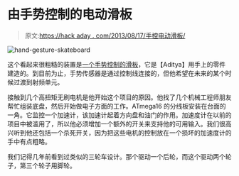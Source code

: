# 由手势控制的电动滑板

> 原文:[https://hack aday . com/2013/08/17/手控电动滑板/](https://hackaday.com/2013/08/17/motorized-skateboard-controlled-by-hand-gestures/)

![hand-gesture-skateboard](../Images/804ef10111503b64e3ba5574e563315b.png)

这个看起来很粗糙的装置是[一个手势控制的滑板](http://skinnysatan.wordpress.com/2013/08/10/motorized-skateboard-operated-by-hand-gestures/)，它是【Aditya】用手上的零件建造的。到目前为止，手势传感器是通过控制线连接的，但他希望在未来的某个时候过渡到射频单元。

接触到几个高扭矩无刷电机是他开始这个项目的原因。他找了几个机械工程师朋友帮忙组装底盘，然后开始做电子方面的工作。ATmega16 的分线板安装在台面的一角。它监控一个加速计，该加速计起着方向盘和油门的作用。加速度计在以前的项目中被滥用了，所以他必须增加一个额外的开关来支持他的可用输入。我们很高兴听到他还包括一个杀死开关，因为把这些电机的控制放在一个损坏的加速度计的手中有点粗略。

我们记得几年前看到过类似的三轮车设计。那个驱动一个后轮，而这个驱动两个轮子，第三个轮子用脚轮。